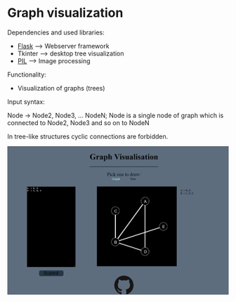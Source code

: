 # Graph visualization

Dependencies and used libraries:
- [Flask](https://flask.palletsprojects.com/en/2.1.x/) --> Webserver framework
- Tkinter --> desktop tree visualization
- [PIL](https://pillow.readthedocs.io/en/stable/) --> Image processing

Functionality:

- Visualization of graphs (trees)

Input syntax:

Node -> Node2, Node3, ... NodeN; Node is a single node of graph which is connected to Node2, Node3 and so on to NodeN

In tree-like structures cyclic connections are forbidden.

![](https://github.com/Ejdamiik/graph-vis/blob/master/showcase.png)
